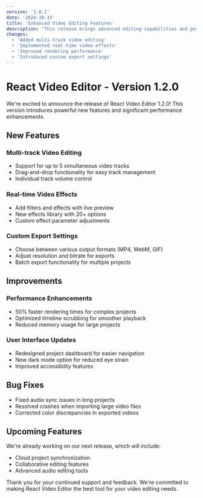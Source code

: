 ```yaml
---
version: '1.0.1'
date: '2024-10-15'
title: 'Enhanced Video Editing Features'
description: 'This release brings advanced editing capabilities and performance improvements.'
changes:
  - 'Added multi-track video editing'
  - 'Implemented real-time video effects'
  - 'Improved rendering performance'
  - 'Introduced custom export settings'
---
```


# React Video Editor - Version 1.2.0

We're excited to announce the release of React Video Editor 1.2.0! This version introduces powerful new features and significant performance enhancements.

## New Features

### Multi-track Video Editing
- Support for up to 5 simultaneous video tracks
- Drag-and-drop functionality for easy track management
- Individual track volume control

### Real-time Video Effects
- Add filters and effects with live preview
- New effects library with 20+ options
- Custom effect parameter adjustments

### Custom Export Settings
- Choose between various output formats (MP4, WebM, GIF)
- Adjust resolution and bitrate for exports
- Batch export functionality for multiple projects

## Improvements

### Performance Enhancements
- 50% faster rendering times for complex projects
- Optimized timeline scrubbing for smoother playback
- Reduced memory usage for large projects

### User Interface Updates
- Redesigned project dashboard for easier navigation
- New dark mode option for reduced eye strain
- Improved accessibility features

## Bug Fixes
- Fixed audio sync issues in long projects
- Resolved crashes when importing large video files
- Corrected color discrepancies in exported videos

## Upcoming Features
We're already working on our next release, which will include:
- Cloud project synchronization
- Collaborative editing features
- Advanced audio editing tools

Thank you for your continued support and feedback. We're committed to making React Video Editor the best tool for your video editing needs.